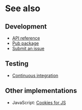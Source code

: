 # See also

## Development
- [API reference](https://pub.dev/documentation/biscuits)
- [Pub package](https://pub.dev/packages/biscuits)
- [Submit an issue](https://git.belin.io/cedx/biscuits.dart/issues)

## Testing
- [Continuous integration](https://github.com/cedx/biscuits.dart/actions)

## Other implementations
- JavaScript: [Cookies for JS](https://docs.belin.io/cookies.js)
